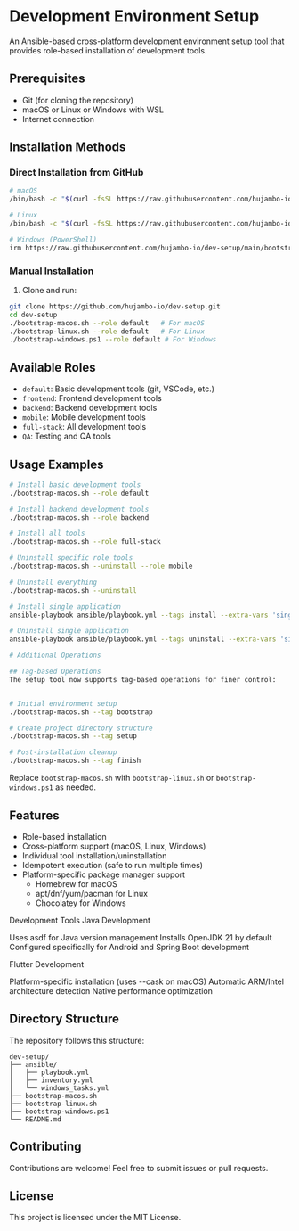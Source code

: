 # Development Environment Setup

An Ansible-based cross-platform development environment setup tool that provides role-based installation of development tools.

## Prerequisites

- Git (for cloning the repository)
- macOS or Linux or Windows with WSL
- Internet connection

## Installation Methods

### Direct Installation from GitHub

```bash
# macOS
/bin/bash -c "$(curl -fsSL https://raw.githubusercontent.com/hujambo-io/dev-setup/main/bootstrap-macos.sh)" -- --role default

# Linux
/bin/bash -c "$(curl -fsSL https://raw.githubusercontent.com/hujambo-io/dev-setup/main/bootstrap-linux.sh)" -- --role default

# Windows (PowerShell)
irm https://raw.githubusercontent.com/hujambo-io/dev-setup/main/bootstrap-windows.ps1 | iex; bootstrap-windows --role default
```

### Manual Installation

1. Clone and run:
```bash
git clone https://github.com/hujambo-io/dev-setup.git
cd dev-setup
./bootstrap-macos.sh --role default   # For macOS
./bootstrap-linux.sh --role default   # For Linux
./bootstrap-windows.ps1 --role default # For Windows
```

## Available Roles

- `default`: Basic development tools (git, VSCode, etc.)
- `frontend`: Frontend development tools
- `backend`: Backend development tools
- `mobile`: Mobile development tools
- `full-stack`: All development tools
- `QA`: Testing and QA tools

## Usage Examples

```bash
# Install basic development tools
./bootstrap-macos.sh --role default

# Install backend development tools
./bootstrap-macos.sh --role backend

# Install all tools
./bootstrap-macos.sh --role full-stack

# Uninstall specific role tools
./bootstrap-macos.sh --uninstall --role mobile

# Uninstall everything
./bootstrap-macos.sh --uninstall

# Install single application
ansible-playbook ansible/playbook.yml --tags install --extra-vars 'single_app=visual-studio-code'

# Uninstall single application
ansible-playbook ansible/playbook.yml --tags uninstall --extra-vars 'single_app=visual-studio-code'

# Additional Operations

## Tag-based Operations
The setup tool now supports tag-based operations for finer control:


# Initial environment setup
./bootstrap-macos.sh --tag bootstrap

# Create project directory structure
./bootstrap-macos.sh --tag setup

# Post-installation cleanup
./bootstrap-macos.sh --tag finish
```

Replace `bootstrap-macos.sh` with `bootstrap-linux.sh` or `bootstrap-windows.ps1` as needed.

## Features

- Role-based installation
- Cross-platform support (macOS, Linux, Windows)
- Individual tool installation/uninstallation
- Idempotent execution (safe to run multiple times)
- Platform-specific package manager support
  - Homebrew for macOS
  - apt/dnf/yum/pacman for Linux
  - Chocolatey for Windows


Development Tools
Java Development

Uses asdf for Java version management
Installs OpenJDK 21 by default
Configured specifically for Android and Spring Boot development

Flutter Development

Platform-specific installation (uses --cask on macOS)
Automatic ARM/Intel architecture detection
Native performance optimization

## Directory Structure

The repository follows this structure:
```
dev-setup/
├── ansible/
│   ├── playbook.yml
│   ├── inventory.yml
│   └── windows_tasks.yml
├── bootstrap-macos.sh
├── bootstrap-linux.sh
├── bootstrap-windows.ps1
└── README.md
```

## Contributing

Contributions are welcome! Feel free to submit issues or pull requests.

## License

This project is licensed under the MIT License.
